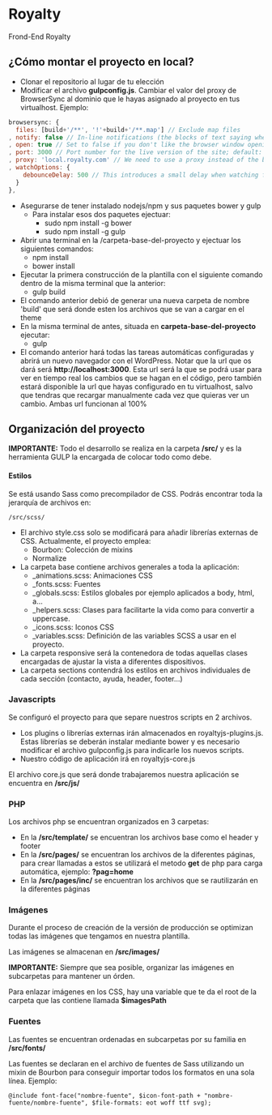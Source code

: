 # Royalty
Frond-End Royalty
## ¿Cómo montar el proyecto en local?
* Clonar el repositorio al lugar de tu elección
* Modificar el archivo **gulpconfig.js**. Cambiar el valor del proxy de BrowserSync al dominio que le hayas asignado al proyecto en tus virtualhost. Ejemplo:

```javascript
browsersync: {
  files: [build+'/**', '!'+build+'/**.map'] // Exclude map files
, notify: false // In-line notifications (the blocks of text saying whether you are connected to the BrowserSync server or not)
, open: true // Set to false if you don't like the browser window opening automatically
, port: 3000 // Port number for the live version of the site; default: 3000
, proxy: 'local.royalty.com' // We need to use a proxy instead of the built-in server because WordPress has to do some server-side rendering for the theme to work
, watchOptions: {
    debounceDelay: 500 // This introduces a small delay when watching for file change events to avoid triggering too many reloads
  }
},
```
* Asegurarse de tener instalado nodejs/npm y sus paquetes bower y gulp
    * Para instalar esos dos paquetes ejectuar:
        * sudo npm install -g bower
        * sudo npm install -g gulp
* Abrir una terminal en la /carpeta-base-del-proyecto y ejectuar los siguientes comandos:
    * npm install
    * bower install
* Ejecutar la primera construcción de la plantilla con el siguiente comando dentro de la misma terminal que la anterior:
    * gulp build
* El comando anterior debió de generar una nueva carpeta de nombre 'build' que será donde esten los archivos que se van a cargar en el theme
* En la misma terminal de antes, situada en **carpeta-base-del-proyecto** ejecutar:
    * gulp
* El comando anterior hará todas las tareas automáticas configuradas y abrirá un nuevo navegador con el WordPress. Notar que la url que os dará será **http://localhost:3000**. Esta url será la que se podrá usar para ver en tiempo real los cambios que se hagan en el código, pero también estará disponible la url que hayas configurado en tu virtualhost, salvo que tendras que recargar manualmente cada vez que quieras ver un cambio. Ambas url funcionan al 100%


## Organización del proyecto
**IMPORTANTE:** Todo el desarrollo se realiza en la carpeta **/src/** y es la herramienta GULP la encargada de colocar todo como debe.

#### Estilos
Se está usando Sass como precompilador de CSS. Podrás encontrar toda la jerarquía de archivos en:
```
/src/scss/
```
* El archivo style.css solo se modificará para añadir librerías externas de CSS. Actualmente, el proyecto emplea:
    * Bourbon: Colección de mixins
    * Normalize
* La carpeta base contiene archivos generales a toda la aplicación:
    * _animations.scss: Animaciones CSS
    * _fonts.scss: Fuentes
    * _globals.scss: Estilos globales por ejemplo aplicados a body, html, a...
    * _helpers.scss: Clases para facilitarte la vida como para convertir a uppercase.
    * _icons.scss: Iconos CSS
    * _variables.scss: Definición de las variables SCSS a usar en el proyecto.
* La carpeta responsive será la contenedora de todas aquellas clases encargadas de ajustar la vista a diferentes dispositivos.
* La carpeta sections contendrá los estilos en archivos individuales de cada sección (contacto, ayuda, header, footer...)

### Javascripts
Se configuró el proyecto para que separe nuestros scripts en 2 archivos.
* Los plugins o librerías externas irán almacenados en royaltyjs-plugins.js. Estas librerías se deberán instalar mediante bower y es necesario modificar el archivo gulpconfig.js para indicarle los nuevos scripts.
* Nuestro código de aplicación irá en royaltyjs-core.js

El archivo core.js que será donde trabajaremos nuestra aplicación se encuentra en **/src/js/**

### PHP
Los archivos php se encuentran organizados en 3 carpetas:

* En la **/src/template/** se encuentran los archivos base como el header y footer
* En la **/src/pages/** se encuentran los archivos de la diferentes páginas, para crear llamadas a estos se utilizará el metodo **get** de php para carga automática, ejemplo: **?pag=home**
* En la **/src/pages/inc/** se encuentran los archivos que se rautilizarán en la diferentes páginas

### Imágenes
Durante el proceso de creación de la versión de producción se optimizan todas las imágenes que tengamos en nuestra plantilla.

Las imágenes se almacenan en **/src/images/**

**IMPORTANTE:** Siempre que sea posible, organizar las imágenes en subcarpetas para mantener un órden.

Para enlazar imágenes en los CSS, hay una variable que te da el root de la carpeta que las contiene llamada **$imagesPath**

### Fuentes
Las fuentes se encuentran ordenadas en subcarpetas por su familia en **/src/fonts/**

Las fuentes se declaran en el archivo de fuentes de Sass utilizando un mixin de Bourbon para conseguir importar todos los formatos en una sola línea. Ejemplo:

```
@include font-face("nombre-fuente", $icon-font-path + "nombre-fuente/nombre-fuente", $file-formats: eot woff ttf svg);
```

